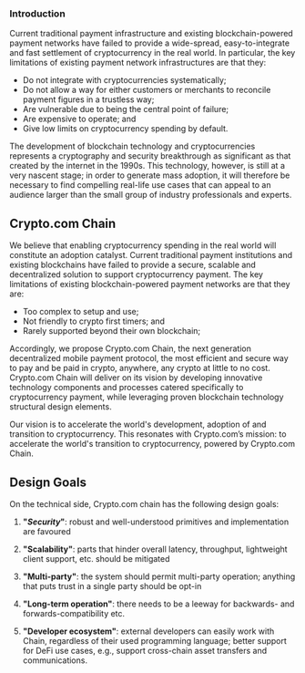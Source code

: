 ### Introduction

Current traditional payment infrastructure and existing blockchain-powered payment networks have failed to provide a wide-spread, easy-to-integrate and fast settlement of cryptocurrency in the real world. In particular, the key limitations of existing payment network infrastructures are that they:

- Do not integrate with cryptocurrencies systematically;
- Do not allow a way for either customers or merchants to reconcile payment figures in a trustless way;
- Are vulnerable due to being the central point of failure;
- Are expensive to operate; and
- Give low limits on cryptocurrency spending by default.

The development of blockchain technology and cryptocurrencies represents a cryptography and security breakthrough as significant as that created by the internet in the 1990s. This technology, however, is still at a very nascent stage; in order to generate mass adoption, it will therefore be necessary to find compelling real-life use cases that can appeal to an audience larger than the small group of industry professionals and experts.

## Crypto.com Chain 

We believe that enabling cryptocurrency spending in the real world will constitute an adoption catalyst. Current traditional payment institutions and existing blockchains have failed to provide a secure, scalable and decentralized solution to support cryptocurrency payment. The key limitations of existing blockchain-powered payment networks are that they are:

- Too complex to setup and use;
- Not friendly to crypto first timers; and
- Rarely supported beyond their own blockchain;

Accordingly, we propose Crypto.com Chain, the next generation decentralized mobile payment protocol, the most efficient and secure way to pay and be paid in crypto, anywhere, any crypto at little to no cost. Crypto.com Chain will deliver on its vision by developing innovative technology components and processes catered specifically to cryptocurrency payment, while leveraging proven blockchain technology structural design elements.

Our vision is to accelerate the world's development, adoption of and transition to cryptocurrency. This resonates with Crypto.com’s mission: to accelerate the world's transition to cryptocurrency, powered by Crypto.com Chain.

## Design Goals
On the technical side, Crypto.com chain has the following design goals:

1. **"*Security*"**: robust and well-understood primitives and implementation are favoured

1. **"Scalability"**: parts that hinder overall latency, throughput, lightweight client support, etc. should be mitigated

1. **"Multi-party"**: the system should permit multi-party operation; anything that puts trust in a single party should be opt-in

1. **"Long-term operation"**: there needs to be a leeway for backwards- and forwards-compatibility etc.

1. **"Developer ecosystem"**: external developers can easily work with Chain, regardless of their used programming language; better support for DeFi use cases, e.g., support cross-chain asset transfers and communications.


